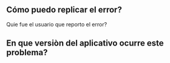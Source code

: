 ## Cómo puedo replicar el error?
Quie fue el usuario que reporto el error?
## En que versiòn del aplicativo ocurre este problema?
